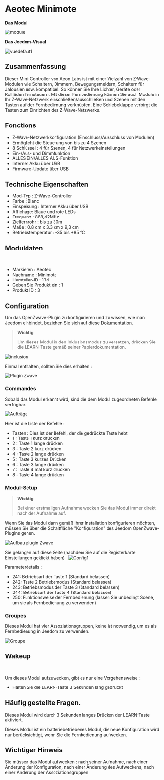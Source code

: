 # Aeotec Minimote

**Das Modul**

![module](images/aeotec.minimote/module.jpg)

**Das Jeedom-Visual**

![vuedefaut1](images/aeotec.minimote/vuedefaut1.jpg)

## Zusammenfassung

Dieser Mini-Controller von Aeon Labs ist mit einer Vielzahl von Z-Wave-Modulen wie Schaltern, Dimmern, Bewegungsmeldern, Schaltern für Jalousien usw. kompatibel. So können Sie Ihre Lichter, Geräte oder Rollläden fernsteuern. Mit dieser Fernbedienung können Sie auch Module in Ihr Z-Wave-Netzwerk einschließen/ausschließen und Szenen mit den Tasten auf der Fernbedienung verknüpfen. Eine Schiebeklappe verbirgt die Tasten zum Einrichten des Z-Wave-Netzwerks.

## Fonctions

-   Z-Wave-Netzwerkkonfiguration (Einschluss/Ausschluss von Modulen)
-   Ermöglicht die Steuerung von bis zu 4 Szenen
-   8 Schlüssel : 4 für Szenen, 4 für Netzwerkeinstellungen
-   Ein-/Aus- und Dimmfunktion
-   ALLES EIN/ALLES AUS-Funktion
-   Interner Akku über USB
-   Firmware-Update über USB

## Technische Eigenschaften

-   Mod-Typ : Z-Wave-Controller
-   Farbe : Blanc
-   Einspeisung : Interner Akku über USB
-   Affichage: Blaue und rote LEDs
-   Frequenz : 868,42MHz
-   Zielfernrohr : bis zu 30m
-   Maße : 0.8 cm x 3.3 cm x 9,3 cm
-   Betriebstemperatur : -35 bis +85 °C

## Moduldaten
 
-   Markieren : Aeotec
-   Nachname : Minimote
-   Hersteller-ID : 134
-   Geben Sie Produkt ein : 1
-   Produkt ID : 3

## Configuration

Um das OpenZwave-Plugin zu konfigurieren und zu wissen, wie man Jeedom einbindet, beziehen Sie sich auf diese [Dokumentation](https://doc.jeedom.com/de_DE/plugins/automation%20protocol/openzwave/).

> **Wichtig**
>
> Um dieses Modul in den Inklusionsmodus zu versetzen, drücken Sie die LEARN-Taste gemäß seiner Papierdokumentation.

![inclusion](images/aeotec.minimote/inclusion.jpg)

Einmal enthalten, sollten Sie dies erhalten :

![Plugin Zwave](images/aeotec.minimote/information.jpg)

### Commandes

Sobald das Modul erkannt wird, sind die dem Modul zugeordneten Befehle verfügbar.

![Aufträge](images/aeotec.minimote/commandes.jpg)

Hier ist die Liste der Befehle :

-   Tasten : Dies ist der Befehl, der die gedrückte Taste hebt
  - 1 : Taste 1 kurz drücken
  - 2 : Taste 1 lange drücken
  - 3 : Taste 2 kurz drücken
  - 4 : Taste 2 lange drücken
  - 5 : Taste 3 kurzes Drücken
  - 6 : Taste 3 lange drücken
  - 7 : Taste 4 mal kurz drücken
  - 8 : Taste 4 lange drücken

### Modul-Setup

> **Wichtig**
>
> Bei einer erstmaligen Aufnahme wecken Sie das Modul immer direkt nach der Aufnahme auf.

Wenn Sie das Modul dann gemäß Ihrer Installation konfigurieren möchten, müssen Sie über die Schaltfläche "Konfiguration" des Jeedom OpenZwave-Plugins gehen.

![Aufbau plugin Zwave](images/plugin/bouton_configuration.jpg)

Sie gelangen auf diese Seite (nachdem Sie auf die Registerkarte Einstellungen geklickt haben)
 
![Config1](images/aeotec.minimote/config1.jpg)

Parameterdetails :

-   241: Betriebsart der Taste 1 (Standard belassen)
-   242: Taste 2 Betriebsmodus (Standard belassen)
-   243: Betriebsmodus der Taste 3 (Standard belassen)
-   244: Betriebsart der Taste 4 (Standard belassen)
-   250: Funktionsweise der Fernbedienung (lassen Sie unbedingt Scene, um sie als Fernbedienung zu verwenden)

### Groupes

Dieses Modul hat vier Assoziationsgruppen, keine ist notwendig, um es als Fernbedienung in Jeedom zu verwenden.

![Groupe](images/aeotec.minimote/groupe.jpg)

## Wakeup

 

Um dieses Modul aufzuwecken, gibt es nur eine Vorgehensweise :

-   Halten Sie die LEARN-Taste 3 Sekunden lang gedrückt

## Häufig gestellte Fragen.

Dieses Modul wird durch 3 Sekunden langes Drücken der LEARN-Taste aktiviert.

Dieses Modul ist ein batteriebetriebenes Modul, die neue Konfiguration wird nur berücksichtigt, wenn Sie die Fernbedienung aufwecken.

## Wichtiger Hinweis

Sie müssen das Modul aufwecken : nach seiner Aufnahme, nach einer Änderung der Konfiguration, nach einer Änderung des Aufweckens, nach einer Änderung der Assoziationsgruppen
